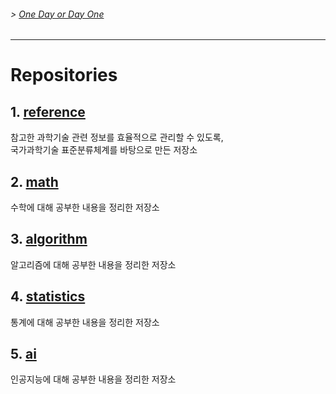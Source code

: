 <!-- 좌우명 Motto 나를 움직이게 하는 문장들 -->
<!--''언젠가 하고 말 거야'보다 바로 부딪쳐보는 것 -->
###### > [One Day or Day One ](https://youtu.be/sShSktXJxw8)
---
# Repositories

## 1. [reference](https://github.com/Song-Juntae/references)

참고한 과학기술 관련 정보를 효율적으로 관리할 수 있도록, <br> 국가과학기술 표준분류체계를 바탕으로 만든 저장소

## 2. [math](https://github.com/Song-Juntae/math)

수학에 대해 공부한 내용을 정리한 저장소

## 3. [algorithm](https://github.com/Song-Juntae/algorithm)

알고리즘에 대해 공부한 내용을 정리한 저장소

## 4. [statistics](https://github.com/Song-Juntae/statistics)

통계에 대해 공부한 내용을 정리한 저장소

## 5. [ai](https://github.com/Song-Juntae/ai)

인공지능에 대해 공부한 내용을 정리한 저장소

<!--
**Song-Juntae/Song-Juntae** is a ✨ _special_ ✨ repository because its `README.md` (this file) appears on your GitHub profile.

Here are some ideas to get you started:

- 🔭 I’m currently working on ...
- 🌱 I’m currently learning ...
- 👯 I’m looking to collaborate on ...
- 🤔 I’m looking for help with ...
- 💬 Ask me about ...
- 📫 How to reach me: ...
- 😄 Pronouns: ...
- ⚡ Fun fact: ...
-->
